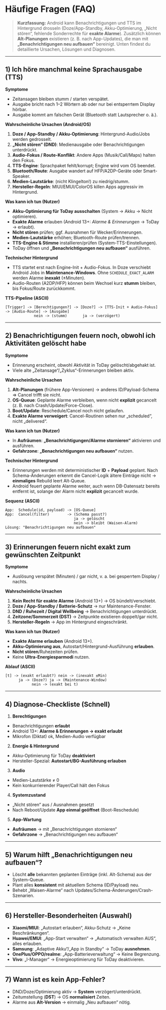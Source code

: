 # Häufige Fragen (FAQ)

> **Kurzfassung:** Android kann Benachrichtigungen und TTS im Hintergrund drosseln (Doze/App-Standby, Akku-Optimierung, „Nicht stören“, fehlende Sonderrechte für **exakte Alarme**). Zusätzlich können **Alt-Planungen** existieren (z. B. nach App-Updates), die man mit **„Benachrichtigungen neu aufbauen“** bereinigt. Unten findest du detaillierte Ursachen, Lösungen und Diagnosen.

---

## 1) Ich höre manchmal keine Sprachausgabe (TTS)

**Symptome**
- Zeitansagen bleiben stumm / starten verspätet.
- Ausgabe bricht nach 1–2 Wörtern ab oder nur bei entsperrtem Display hörbar.
- Ausgabe kommt am falschen Gerät (Bluetooth statt Lautsprecher o. ä.).

**Wahrscheinliche Ursachen (Android/OS)**
1) **Doze / App-Standby / Akku-Optimierung**: Hintergrund-Audio/Jobs werden gedrosselt.  
2) **„Nicht stören“ (DND)**: Medienausgabe oder Benachrichtigungen unterdrückt.  
3) **Audio-Fokus / Route-Konflikt**: Andere Apps (Musik/Call/Maps) halten den Fokus.  
4) **TTS-Engine**: Sprachpaket fehlt/korrupt; Engine wird vom OS beendet.  
5) **Bluetooth/Route**: Ausgabe wandert auf HFP/A2DP-Geräte oder Smart-Speaker.  
6) **Medien-Lautstärke**: (nicht Klingelton!) zu niedrig/stumm.  
7) **Hersteller-Regeln**: MIUI/EMUI/ColorOS killen Apps aggressiv im Hintergrund.

**Was kann ich tun (Nutzer)**
- **Akku-Optimierung für ToDay ausschalten** (System → Akku → Nicht optimieren).  
- **Exakte Alarme** erlauben (Android 13+: *Alarme & Erinnerungen* → ToDay → erlaubt).  
- **Nicht stören** prüfen; ggf. Ausnahmen für Wecker/Erinnerungen.  
- **Medien-Lautstärke** erhöhen; Bluetooth-Route prüfen/trennen.  
- **TTS-Engine & Stimme** installieren/prüfen (System-TTS-Einstellungen).  
- ToDay öffnen und **„Benachrichtigungen neu aufbauen“** ausführen.

**Technischer Hintergrund**
- TTS startet erst nach Engine-Init + Audio-Fokus. In Doze verschiebt Android Jobs in **Maintenance-Windows**. Ohne `SCHEDULE_EXACT_ALARM` werden Alarme **inexakt** (±Minuten).  
- Audio-Routen (A2DP/HFP) können beim Wechsel kurz **stumm** bleiben, bis Fokus/Route zurückkommt.

**TTS-Pipeline (ASCII)**
```
[Trigger] -> [Berechtigungen?] -> [Doze?] -> [TTS-Init + Audio-Fokus] -> [Audio-Route] -> [Ausgabe]
             nein -> (stumm)       ja -> (verzögert)
```

---

## 2) Benachrichtigungen feuern noch, obwohl ich Aktivitäten gelöscht habe

**Symptome**
- Erinnerung erscheint, obwohl Aktivität in ToDay gelöscht/abgehakt ist.  
- Viele alte „Zeitansage“/„Zyklus“-Erinnerungen bleiben aktiv.

**Wahrscheinliche Ursachen**
1) **Alt-Planungen** (frühere App-Versionen) → anderes ID/Payload-Schema ⇒ Cancel trifft sie nicht.  
2) **OS-Queue**: Geplante Alarme verbleiben, wenn nicht **explizit** gecancelt (z. B. nach Crash/Update/Force-Close).  
3) **Boot/Update**: Reschedule/Cancel noch nicht gelaufen.  
4) **Exakte Alarme verweigert**: Cancel-Routinen sehen nur „scheduled“, nicht „delivered“.

**Was kann ich tun (Nutzer)**
- In **Aufräumen**: **„Benachrichtigungen/Alarme stornieren“** aktivieren und ausführen.  
- **Gefahrzone**: **„Benachrichtigungen neu aufbauen“** nutzen.

**Technischer Hintergrund**
- Erinnerungen werden mit deterministischer **ID** + **Payload** geplant. Nach Schema-Änderungen erkennt die Cancel-Logik ältere Einträge nicht → **einmaliges** Rebuild leert Alt-Queue.  
- Android feuert geplante Alarme weiter, auch wenn DB-Datensatz bereits entfernt ist, solange der Alarm nicht **explizit** gecancelt wurde.

**Sequenz (ASCII)**
```
App:  Schedule(id, payload) -> [OS-Queue]
App:  Cancel(filter)        -> (Schema passt?)
                               ja -> gelöscht
                               nein -> bleibt (Waisen-Alarm)
Lösung: "Benachrichtigungen neu aufbauen"
```

---

## 3) Erinnerungen feuern nicht **exakt** zum gewünschten Zeitpunkt

**Symptome**
- Auslösung verspätet (Minuten) / gar nicht, v. a. bei gesperrtem Display / nachts.

**Wahrscheinliche Ursachen**
1) **Kein Recht für exakte Alarme** (Android 13+) → OS bündelt/verschiebt.  
2) **Doze / App-Standby / Batterie-Schutz** → nur Maintenance-Fenster.  
3) **DND / Ruhezeit / Digital Wellbeing** → Benachrichtigungen unterdrückt.  
4) **Zeitzone/Sommerzeit (DST)** → Zeitpunkte existieren doppelt/gar nicht.  
5) **Hersteller-Regeln** → App im Hintergrund eingeschränkt.

**Was kann ich tun (Nutzer)**
- **Exakte Alarme erlauben** (Android 13+).  
- **Akku-Optimierung aus**, Autostart/Hintergrund-Ausführung **erlauben**.  
- **Nicht stören**/Ruhezeiten prüfen.  
- Keine **Ultra-Energiesparmodi** nutzen.

**Ablauf (ASCII)**
```
[t] -> (exakt erlaubt?) nein -> (inexakt ±Min)
      ja -> (Doze?) ja -> (Maintenance-Window)
            nein -> (exakt bei t)
```

---

## 4) Diagnose-Checkliste (Schnell)

1) **Berechtigungen**
- Benachrichtigungen **erlaubt**  
- Android 13+: **Alarme & Erinnerungen → exakt erlaubt**  
- Mikrofon (Diktat) ok, Medien-Audio verfügbar

2) **Energie & Hintergrund**
- Akku-Optimierung für ToDay **deaktiviert**  
- Hersteller-Spezial: **Autostart/BG-Ausführung erlauben**

3) **Audio**
- Medien-Lautstärke ≠ 0  
- Kein konkurrierender Player/Call hält den Fokus

4) **Systemzustand**
- „Nicht stören“ aus / Ausnahmen gesetzt  
- Nach Reboot/Update **App einmal geöffnet** (Boot-Reschedule)

5) **App-Wartung**
- **Aufräumen** → mit „Benachrichtigungen stornieren“  
- **Gefahrzone** → „Benachrichtigungen neu aufbauen“

---

## 5) Warum hilft „Benachrichtigungen neu aufbauen“?

- Löscht **alle** bekannten geplanten Einträge (inkl. Alt-Schema) aus der System-Queue.  
- Plant alles **konsistent** mit aktuellem Schema (ID/Payload) neu.  
- Behebt „Waisen-Alarme“ nach Updates/Schema-Änderungen/Crash-Szenarien.

---

## 6) Hersteller-Besonderheiten (Auswahl)

- **Xiaomi/MIUI**: „Autostart erlauben“, Akku-Schutz → „Keine Beschränkungen“.  
- **Huawei/EMUI**: „App-Start verwalten“ → „Automatisch verwalten AUS“, alles erlauben.  
- **Samsung**: „Adaptive Akku“/„App in Standby“ → ToDay **ausnehmen**.  
- **OnePlus/OPPO/realme**: „App-Batterieverwaltung“ → Keine Begrenzung.  
- **Vivo**: „I-Manager“ → Energieoptimierung für ToDay deaktivieren.

---

## 7) Wann ist es **kein** App-Fehler?

- DND/Doze/Optimierung aktiv → **System** verzögert/unterdrückt.  
- Zeitumstellung (**DST**) → OS **normalisiert** Zeiten.  
- Alarme aus **Alt-Version** → einmalig „Neu aufbauen“ nötig.
